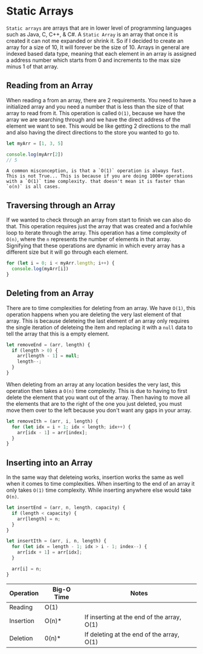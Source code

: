 # Static Arrays

`Static arrays` are arrays that are in lower level of programming languages such as Java, C, C++, & C#. A `Static Array` is an array that once it is created it can not me expanded or shrink it. So if I decided to create an array for a size of 10, It will forever be the size of 10. Arrays in general are indexed based data type, meaning that each element in an array is assigned a address number which starts from 0 and increments to the max size minus 1 of that array.


## Reading from an Array

When reading a from an array, there are 2 requirements. You need to have a initialized array and you need a number that is less than the size of that array to read from it. This operation is called `O(1)`, because we have the array we are searching through and we have the direct address of the element we want to see. This would be like getting 2 directions to the mall and also having the direct directions to the store you wanted to go to.

```javascript
let myArr = [1, 3, 5]

console.log(myArr[2])
// 5
```

```
A common misconception, is that a `O(1)` operation is always fast. This is not True... This is because if you are doing 1000+ operations with a `O(1)` time complexity. that doesn't mean it is faster than `o(n)` is all cases.
```

## Traversing through an Array

If we wanted to check through an array from start to finish we can also do that. This operation requires just the array that was created and a for/while loop to iterate through the array. This operation has a time complexity of `O(n)`, where the `n` represents the number of elements in that array. Signifying that these operations are dynamic in which every array has a different size but it will go through each element.

```javascript
for (let i = 0; i < myArr.length; i++) {
  console.log(myArr[i])
}
```

## Deleting from an Array

There are to time complexities for deleting from an array. We have `O(1)`, this operation happens when you are deleting the very last element of that array. This is because deleteing the last element of an array only requires the single iteration of deleteing the item and replacing it with a `null` data to tell the array that this is a empty element.

```javascript
let removeEnd = (arr, length) {
  if (length > 0) {
    arr[length - 1] = null;
    length--;
  }
}
```

When deleting from an array at any location besides the very last, this operation then takes a `O(n)` time complexity. This is due to having to first delete the element that you want out of the array. Then having to move all the elements that are to the right of the one you just deleted, you must move them over to the left because you don't want any gaps in your array.

```javascript
let removeIth = (arr, i, length) {
  for (let idx = i + 1; idx < length; idx++) {
    arr[idx - 1] = arr[index];
  }
}
```

## Inserting into an Array

In the same way that deleteing works, insertion works the same as well when it comes to time complexities. When inserting to the end of an array it only takes `O(1)` time complexity. While inserting anywhere else would take `O(n)`.

```javascript
let insertEnd = (arr, n, length, capacity) {
  if (length < capacity) {
    arr[length] = n;
  }
}
```

```javascript
let insertIth = (arr, i, n, length) {
  for (let idx = length - 1; idx > i - 1; index--) {
    arr[idx + 1] = arr[idx];
  }

  arr[i] = n;
}
```

| Operation | Big-O Time | Notes |
| --------------- | --------------- | --------------- |
| Reading | O(1) |  |
| Insertion | O(n)* | If inserting at the end of the array, O(1) |
| Deletion | 0(n)* | If deleting at the end of the array, O(1) |
